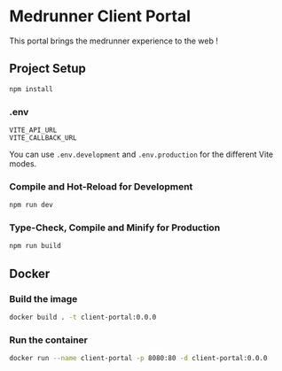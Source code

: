 # Medrunner Client Portal

This portal brings the medrunner experience to the web !

## Project Setup

```sh
npm install
```

### .env

```dotenv
VITE_API_URL
VITE_CALLBACK_URL
```
You can use `.env.development` and `.env.production` for the different Vite modes.

### Compile and Hot-Reload for Development

```sh
npm run dev
```

### Type-Check, Compile and Minify for Production

```sh
npm run build
```

## Docker

### Build the image

```sh
docker build . -t client-portal:0.0.0
```

### Run the container

```sh
docker run --name client-portal -p 8080:80 -d client-portal:0.0.0
```
